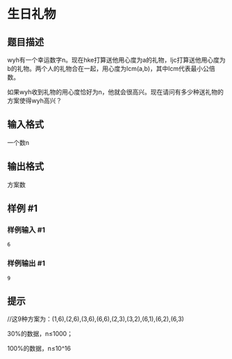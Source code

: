 # 生日礼物

## 题目描述

wyh有一个幸运数字n。现在hke打算送他用心度为a的礼物，ljc打算送他用心度为b的礼物。两个人的礼物合在一起，用心度为lcm(a,b)，其中lcm代表最小公倍数。

如果wyh收到礼物的用心度恰好为n，他就会很高兴。现在请问有多少种送礼物的方案使得wyh高兴？


## 输入格式

一个数n


## 输出格式

方案数


## 样例 #1

### 样例输入 #1
```
6
```

### 样例输出 #1

```
9
```

## 提示

//这9种方案为：(1,6),(2,6),(3,6),(6,6),(2,3),(3,2),(6,1),(6,2),(6,3)

30%的数据，n≤1000；

100%的数据，n≤10^16

